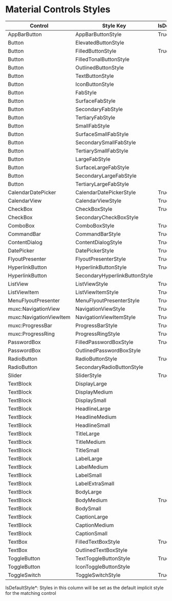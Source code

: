 # Material Controls Styles
Control|Style Key|IsDefaultStyle*
-|-|-
AppBarButton|AppBarButtonStyle|True
Button|ElevatedButtonStyle|
Button|FilledButtonStyle|True
Button|FilledTonalButtonStyle|
Button|OutlinedButtonStyle|
Button|TextButtonStyle|
Button|IconButtonStyle|
Button|FabStyle|
Button|SurfaceFabStyle|
Button|SecondaryFabStyle|
Button|TertiaryFabStyle|
Button|SmallFabStyle|
Button|SurfaceSmallFabStyle|
Button|SecondarySmallFabStyle|
Button|TertiarySmallFabStyle|
Button|LargeFabStyle|
Button|SurfaceLargeFabStyle|
Button|SecondaryLargeFabStyle|
Button|TertiaryLargeFabStyle|
CalendarDatePicker|CalendarDatePickerStyle|True
CalendarView|CalendarViewStyle|True
CheckBox|CheckBoxStyle|True
CheckBox|SecondaryCheckBoxStyle|
ComboBox|ComboBoxStyle|True
CommandBar|CommandBarStyle|True
ContentDialog|ContentDialogStyle|True
DatePicker|DatePickerStyle|True
FlyoutPresenter|FlyoutPresenterStyle|True
HyperlinkButton|HyperlinkButtonStyle|True
HyperlinkButton|SecondaryHyperlinkButtonStyle|
ListView|ListViewStyle|True
ListViewItem|ListViewItemStyle|True
MenuFlyoutPresenter|MenuFlyoutPresenterStyle|True
muxc:NavigationView|NavigationViewStyle|True
muxc:NavigationViewItem|NavigationViewItemStyle|True
muxc:ProgressBar|ProgressBarStyle|True
muxc:ProgressRing|ProgressRingStyle|True
PasswordBox|FilledPasswordBoxStyle|True
PasswordBox|OutlinedPasswordBoxStyle|
RadioButton|RadioButtonStyle|True
RadioButton|SecondaryRadioButtonStyle|
Slider|SliderStyle|True
TextBlock|DisplayLarge|
TextBlock|DisplayMedium|
TextBlock|DisplaySmall|
TextBlock|HeadlineLarge|
TextBlock|HeadlineMedium|
TextBlock|HeadlineSmall|
TextBlock|TitleLarge|
TextBlock|TitleMedium|
TextBlock|TitleSmall|
TextBlock|LabelLarge|
TextBlock|LabelMedium|
TextBlock|LabelSmall|
TextBlock|LabelExtraSmall|
TextBlock|BodyLarge|
TextBlock|BodyMedium|True
TextBlock|BodySmall|
TextBlock|CaptionLarge|
TextBlock|CaptionMedium|
TextBlock|CaptionSmall|
TextBox|FilledTextBoxStyle|True
TextBox|OutlinedTextBoxStyle|
ToggleButton|TextToggleButtonStyle|True
ToggleButton|IconToggleButtonStyle|
ToggleSwitch|ToggleSwitchStyle|True

IsDefaultStyle*: Styles in this column will be set as the default implicit style for the matching control

